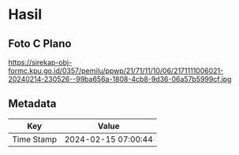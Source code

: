 # Hasil

## Foto C Plano

https://sirekap-obj-formc.kpu.go.id/0357/pemilu/ppwp/21/71/11/10/06/2171111006021-20240214-230526--99ba656a-1808-4cb8-9d36-06a57b5999cf.jpg


## Metadata

| Key        | Value               |
| ---------- | ------------------- |
| Time Stamp | 2024-02-15 07:00:44 |




